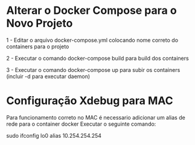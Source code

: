 # Alterar o Docker Compose para o Novo Projeto #

1 - Editar o arquivo docker-compose.yml colocando nome correto do containers para o projeto

2 - Executar o comando docker-compose build para build dos containers

3 - Executar o comando docker-compose up para subir os containers  (incluir -d para executar daemon)



# Configuração Xdebug para MAC #

Para funcionamento correto no MAC é necessario adicionar um alias de rede para o container docker
Executar o seguinte comando:

sudo ifconfig lo0 alias 10.254.254.254
